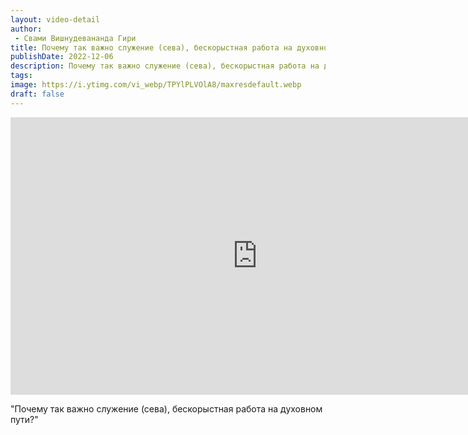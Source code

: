 ```yaml
---
layout: video-detail
author:
 - Свами Вишнудевананда Гири
title: Почему так важно служение (сева), бескорыстная работа на духовном пути?
publishDate: 2022-12-06
description: Почему так важно служение (сева), бескорыстная работа на духовном пути?. 
tags: 
image: https://i.ytimg.com/vi_webp/TPYlPLVOlA8/maxresdefault.webp
draft: false
---
```


<iframe width="790" height="444" src="https://www.youtube.com/embed/TPYlPLVOlA8" frameborder="0" allowfullscreen=""></iframe> 

  "Почему так важно служение (сева), бескорыстная работа на духовном пути?"

  

 